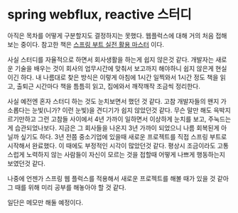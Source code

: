 # spring webflux, reactive 스터디

아직은 목차를 어떻게 구분할지도 결정하지는 못했다. 웹플럭스에 대해 거의 처음 접해보는 중이다. 참고한 책은 [스프링 부트 실전 활용 마스터](http://www.yes24.com/Product/Goods/101803558) 이다.<br>

사실 스터디를 자율적으로 하면서 회사생활을 하는게 쉽지 않은것 같다. 개발자는 새로운 기술을 배우는 것이 회사의 업무시간에 맞춰서 보고까지 해야하니 쉽지 않은게 현실이긴 하다. 내 나름대로 찾은 방식은 이렇게 아침에 1시간 일찍와서 1시간 정도 책을 읽고, 출퇴근 시간마다 책을 틈틈히 읽고, 집에와서 깨작깨작 조금씩 정리한다. <br>

사실 예전엔 혼자 스터디 하는 것도 눈치보면서 했던 것 같다. 고참 개발자들의 왠지 가소롭다는 눈빛(니가? 이런 눈빛)을 견디기가 쉽지 않았던것 같다. 무슨 말만 해도 윽박지르기만하고 그런 고참들 사이에서 4년 가까이 일하면서 이상하게 눈치를 보고, 주눅드는게 습관되었나보다. 지금은 그 회사들을 나온지 3년 가까이 되었으니 나름 회복된게 아닐까 싶기도 하다. 3년 전쯤 중소기업에 있을때 새로운 프로젝트를 직접 스프링 부트로 시작해서 완료했다. 이 때에도 부정적인 시각이 많았던것 같다. 평상시 조금이라도 고통스럽게 노력하지 않는 사람들이 자신이 모르는 것을 접할때 어떻게 나쁘게 행동하는지 보였던것 같다.<br>

나중에 언젠가 스프링 웹 플럭스를 적용해서 새로운 프로젝트를 해볼 때가 있을 것 같아 그 때를 위해 미리 공부를 해놓아야 할 것 같다.<br>

일단은 메모만 해둘 예정이다.<br>

<br>

